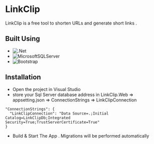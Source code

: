 # LinkClip
LinkClip is a free tool to shorten URLs and generate short links .
## Built Using
 * ![.Net](https://img.shields.io/badge/.NET-5C2D91?style=for-the-badge&logo=.net&logoColor=white) <br/>
 * ![MicrosoftSQLServer](https://img.shields.io/badge/Microsoft%20SQL%20Server-CC2927?style=for-the-badge&logo=microsoft%20sql%20server&logoColor=white) <br/>
 * ![Bootstrap](https://img.shields.io/badge/bootstrap-%238511FA.svg?style=for-the-badge&logo=bootstrap&logoColor=white) 

## Installation
* Open the project in Visual Studio <br/>
* store your Sql Server database address in LinkClip.Web => appsetting.json => ConnectionStrings => LinkClipConnection

```
"ConnectionStrings": {
  "LinkClipConnection": "Data Source=.;Initial Catalog=LinkClipDb;Integrated Security=True;TrustServerCertificate=True"
}
```
* Build & Start The App . Migrations will be performed automatically

